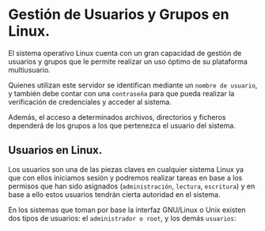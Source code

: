 # Gestión de Usuarios y Grupos en Linux.

El sistema operativo Linux cuenta con un gran capacidad de gestión de usuarios y grupos que le permite realizar un uso óptimo
de su plataforma multiusuario.

Quienes utilizan este servidor se identifican mediante un ``nombre de usuario``, y también debe contar con una ``contraseña`` para que pueda
realizar la verificación de credenciales y acceder al sistema.

Además, el acceso a determinados archivos, directorios y ficheros dependerá de los grupos a los que pertenezca el usuario del sistema.

## Usuarios en Linux.

Los usuarios son una de las piezas claves en cualquier sistema Linux ya que con ellos iniciamos sesión y podremos realizar tareas
en base a los permisos que han sido asignados (``administración``, ``lectura``, ``escritura``) y en base a ello estos usuarios tendrán cierta autoridad
en el sistema.

En los sistemas que toman por base la interfaz GNU/Linux o Unix existen dos tipos de usuarios: el ``administrador o root``, y los demás ``usuarios``:
